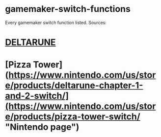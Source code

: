 # gamemaker-switch-functions
Every gamemaker switch function listed.
Sources:
# [DELTARUNE](https://www.nintendo.com/us/store/products/deltarune-chapter-1-and-2-switch/ "Nintendo page")
# [Pizza Tower](https://www.nintendo.com/us/store/products/deltarune-chapter-1-and-2-switch/](https://www.nintendo.com/us/store/products/pizza-tower-switch/ "Nintendo page")
